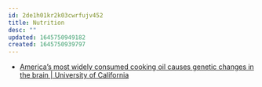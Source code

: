 ```yaml
---
id: 2de1h01kr2k03cwrfujv452
title: Nutrition
desc: ""
updated: 1645750949182
created: 1645750939797
---
```


- [America’s most widely consumed cooking oil causes genetic changes in the brain | University of California](https://www.universityofcalifornia.edu/news/americas-most-widely-consumed-cooking-oil-causes-genetic-changes-brain)
